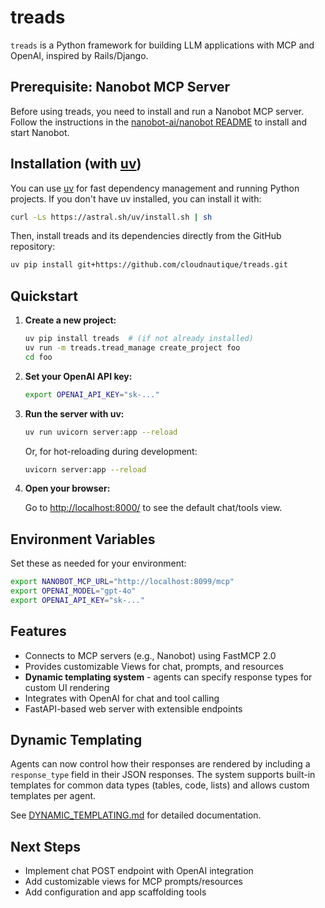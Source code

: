 # treads

`treads` is a Python framework for building LLM applications with MCP and OpenAI, inspired by Rails/Django.

## Prerequisite: Nanobot MCP Server

Before using treads, you need to install and run a Nanobot MCP server. Follow the instructions in the [nanobot-ai/nanobot README](https://github.com/nanobot-ai/nanobot#readme) to install and start Nanobot.

## Installation (with [uv](https://astral.sh/uv/))

You can use [uv](https://astral.sh/uv/) for fast dependency management and running Python projects. If you don't have uv installed, you can install it with:

```zsh
curl -Ls https://astral.sh/uv/install.sh | sh
```

Then, install treads and its dependencies directly from the GitHub repository:

```zsh
uv pip install git+https://github.com/cloudnautique/treads.git
```

## Quickstart

1. **Create a new project:**

   ```zsh
   uv pip install treads  # (if not already installed)
   uv run -m treads.tread_manage create_project foo
   cd foo
   ```

2. **Set your OpenAI API key:**

   ```zsh
   export OPENAI_API_KEY="sk-..."
   ```

3. **Run the server with uv:**

   ```zsh
   uv run uvicorn server:app --reload
   ```

   Or, for hot-reloading during development:

   ```zsh
   uvicorn server:app --reload
   ```

4. **Open your browser:**

   Go to [http://localhost:8000/](http://localhost:8000/) to see the default chat/tools view.

## Environment Variables

Set these as needed for your environment:

```zsh
export NANOBOT_MCP_URL="http://localhost:8099/mcp"
export OPENAI_MODEL="gpt-4o"
export OPENAI_API_KEY="sk-..."
```

## Features

- Connects to MCP servers (e.g., Nanobot) using FastMCP 2.0
- Provides customizable Views for chat, prompts, and resources
- **Dynamic templating system** - agents can specify response types for custom UI rendering
- Integrates with OpenAI for chat and tool calling
- FastAPI-based web server with extensible endpoints

## Dynamic Templating

Agents can now control how their responses are rendered by including a `response_type` field in their JSON responses. The system supports built-in templates for common data types (tables, code, lists) and allows custom templates per agent.

See [DYNAMIC_TEMPLATING.md](DYNAMIC_TEMPLATING.md) for detailed documentation.

## Next Steps

- Implement chat POST endpoint with OpenAI integration
- Add customizable views for MCP prompts/resources
- Add configuration and app scaffolding tools
